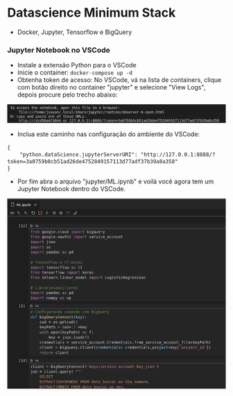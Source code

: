 # Datascience Minimum Stack

- Docker, Jupyter, Tensorflow e BigQuery

### Jupyter Notebook no VSCode

- Instale a extensão Python para o VSCode
- Inicie o container: `docker-compose up -d`
- Obtenha token de acesso: No VSCode, vá na lista de containers, clique com botão direito no container "jupyter" e selecione "View Logs", depois procure pelo trecho abaixo:

![](img/token.png)

- Inclua este caminho nas configuração do ambiente do VSCode: 

```
{
    "python.dataScience.jupyterServerURI": "http://127.0.0.1:8888/?token=3a0759b0cb51ad26de4752849157113d77adf37b39a8a358"
}

```

- Por fim abra o arquivo "jupyter/ML.ipynb" e voilá você agora tem um Jupyter Notebook dentro do VSCode.

![](img/notebook.png)

